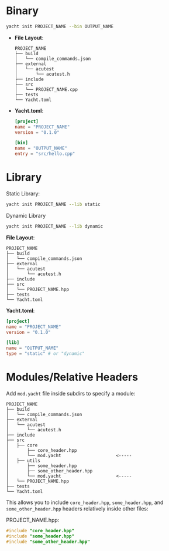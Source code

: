 # Binary

```bash
yacht init PROJECT_NAME --bin OUTPUT_NAME
```

* **File Layout**:
  ```
  PROJECT_NAME
  ├── build 
  │   └── compile_commands.json
  ├── external
  │   └── acutest
  │       └── acutest.h
  ├── include
  ├── src
  │   └── PROJECT_NAME.cpp
  ├── tests
  └── Yacht.toml
  ```


* **Yacht.toml**: 
  ```toml
  [project]
  name = "PROJECT_NAME"
  version = "0.1.0"

  [bin]
  name = "OUTPUT_NAME"
  entry = "src/hello.cpp"
  ```


# Library

Static Library:
```bash
yacht init PROJECT_NAME --lib static
```

Dynamic Library
```bash
yacht init PROJECT_NAME --lib dynamic
```

**File Layout**:
  ```
  PROJECT_NAME
  ├── build 
  │   └── compile_commands.json
  ├── external
  │   └── acutest
  │       └── acutest.h
  ├── include
  ├── src
  │   └── PROJECT_NAME.hpp
  ├── tests
  └── Yacht.toml
  ```

**Yacht.toml**: 
  ```toml
  [project]
  name = "PROJECT_NAME"
  version = "0.1.0"

  [lib]
  name = "OUTPUT_NAME"
  type = "static" # or "dynamic"
  ```


# Modules/Relative Headers

Add `mod.yacht` file inside subdirs to specify a module:
  ```
  PROJECT_NAME
  ├── build 
  │   └── compile_commands.json
  ├── external
  │   └── acutest
  │       └── acutest.h
  ├── include
  ├── src
  │   ├── core
  │       ├── core_header.hpp
  │       └── mod.yacht                     <-----
  │   ├── utils
  │       ├── some_header.hpp
  │       ├── some_other_header.hpp
  │       └── mod.yacht                     <-----
  │   └── PROJECT_NAME.hpp
  ├── tests
  └── Yacht.toml
  ```

This allows you to include `core_header.hpp`, `some_header.hpp`, and `some_other_header.hpp` headers relatively inside other files:

PROJECT_NAME.hpp:
```cpp
#include "core_header.hpp"
#include "some_header.hpp"
#include "some_other_header.hpp"
```
